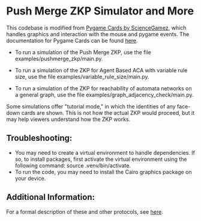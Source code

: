 # Push Merge ZKP Simulator and More

This codebase is modified from [Pygame Cards by ScienceGamez](https://github.com/ScienceGamez/pygame_cards), which handles graphics and interaction with the mouse and pygame events. The documentation for Pygame Cards can be found [here](https://pygame-cards.readthedocs.io).

* To run a simulation of the Push Merge ZKP, use the file examples/pushmerge_zkp/main.py.

* To run a simulation of the ZKP for Agent Based ACA with variable rule size, use the file examples/variable_rule_size/main.py.

* To run a simulation of the ZKP for reachability of automata networks on a general graph, use the file examples/graph_adjacency_check/main.py.

Some simulations offer "tutorial mode," in which the identities of any face-down cards are shown. This is not how the actual ZKP would proceed, but it may help viewers understand how the ZKP works.

## Troubleshooting:
* You may need to create a virtual environment to handle dependencies. If so, to install packages, first activate the virtual environment using the following command: source .venv/bin/activate.
* To run the code, you may need to install the Cairo graphics package on your device.

## Additional Information:
For a formal description of these and other protocols, see [here](https://www.cee.org/sites/default/files/rsi/Papers/zhangceline_193939_5453198_Zhang_Celine_Sendova_Final.pdf).